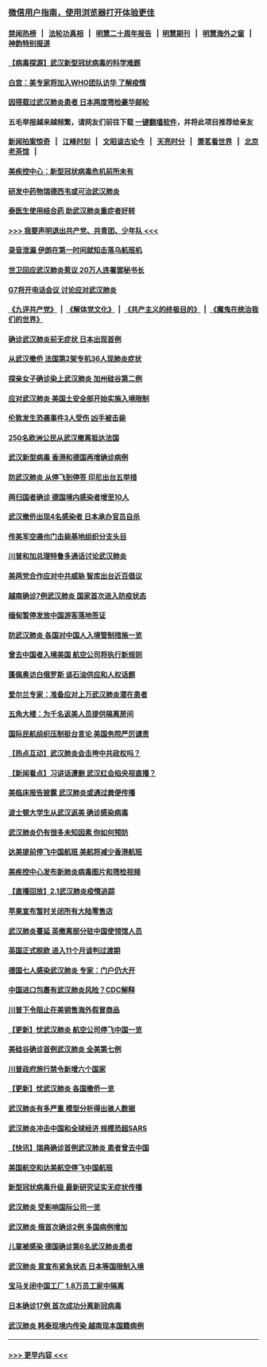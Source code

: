 ### [微信用户指南，使用浏览器打开体验更佳](https://github.com/gfw-breaker/banned-news1/blob/master/indexes/wechat-guide.md?t=0)
#### [禁闻热榜](热点新闻.md?t=0)  &nbsp;&nbsp;|&nbsp;&nbsp; [法轮功真相](https://github.com/gfw-breaker/truth/blob/master/README.md?t=0) &nbsp;&nbsp;|&nbsp;&nbsp; [明慧二十周年报告](https://github.com/gfw-breaker/mh-reports/blob/master/README.md?t=0) &nbsp;&nbsp;|&nbsp;&nbsp;[明慧期刊](https://github.com/gfw-breaker/mh-qikan) &nbsp;&nbsp;|&nbsp;&nbsp; [明慧海外之窗](https://github.com/gfw-breaker/mh-news/blob/master/README.md?t=0) &nbsp;&nbsp;|&nbsp;&nbsp; [神韵特别报道](https://github.com/gfw-breaker/mh-news/blob/master/shenyun.md?t=0)
#### [【病毒探源】武汉新型冠状病毒的科学难题](../pages/nsc418/n11842176.md?t=02041101) 
#### [白宫：美专家将加入WHO团队访华 了解疫情](../pages/nsc418/n11842198.md?t=02041101) 
#### [因搭载过武汉肺炎患者 日本两度筛检豪华邮轮](../pages/nsc418/n11842447.md?t=02041101) 
#### 五毛举报越来越频繁，请网友们前往下载 [一键翻墙软件](https://github.com/gfw-breaker/ssr-accounts)，并将此项目推荐给亲友
#### [新闻拍案惊奇](https://github.com/gfw-breaker/banned-news1/blob/master/pages/link4.md) &nbsp;&nbsp;|&nbsp;&nbsp; [江峰时刻](https://github.com/gfw-breaker/banned-news1/blob/master/pages/link4.md) &nbsp;&nbsp;|&nbsp;&nbsp; [文昭谈古论今](https://github.com/gfw-breaker/banned-news1/blob/master/pages/link4.md) &nbsp;&nbsp;|&nbsp;&nbsp; [天亮时分](https://github.com/gfw-breaker/banned-news1/blob/master/pages/link4.md) &nbsp;&nbsp;|&nbsp;&nbsp; [萧茗看世界](https://github.com/gfw-breaker/banned-news1/blob/master/pages/link4.md) &nbsp;&nbsp;|&nbsp;&nbsp; [北京老茶馆](https://github.com/gfw-breaker/banned-news1/blob/master/pages/link4.md) &nbsp;&nbsp;|&nbsp;&nbsp; 
#### [美疾控中心：新型冠状病毒危机前所未有](../pages/nsc418/n11842406.md?t=02041101) 
#### [研发中药物瑞德西韦或可治武汉肺炎](../pages/nsc418/n11842100.md?t=02041101) 
#### [泰医生使用结合药 助武汉肺炎重症者好转](../pages/nsc418/n11842096.md?t=02041101) 
#### [>>> 我要声明退出共产党、共青团、少年队 <<<](https://github.com/begood0513/goodnews/blob/master/quit/letter.md) 
#### [录音泄漏 伊朗在第一时间就知击落乌航班机](../pages/nsc418/n11842002.md?t=02041101) 
#### [世卫回应武汉肺炎惹议 20万人连署罢秘书长](../pages/nsc418/n11841664.md?t=02041101) 
#### [G7将开电话会议 讨论应对武汉肺炎](../pages/nsc418/n11841658.md?t=02041101) 
#### [《九评共产党》](https://github.com/begood0513/9ping.md/blob/master/README.md) &nbsp;|&nbsp; [《解体党文化》](../../../../jtdwh.md/blob/master/README.md)  &nbsp;|&nbsp; [《共产主义的终极目的》](../../../../gczydzjmd.md/blob/master/README.md) &nbsp;|&nbsp; [《魔鬼在统治我们的世界》](../../../../mgztzwmdsj.md/blob/master/README.md) 
#### [确诊武汉肺炎前无症状 日本出现首例](../pages/nsc418/n11841567.md?t=02041101) 
#### [从武汉撤侨 法国第2架专机36人现肺炎症状](../pages/nsc418/n11841382.md?t=02041101) 
#### [探亲女子确诊染上武汉肺炎 加州硅谷第二例](../pages/nsc418/n11839784.md?t=02041101) 
#### [应对武汉肺炎 美国土安全部开始实施入境限制](../pages/nsc418/n11839729.md?t=02041101) 
#### [伦敦发生恐袭事件3人受伤 凶手被击毙](../pages/nsc418/n11839442.md?t=02041101) 
#### [250名欧洲公民从武汉撤离抵达法国](../pages/nsc418/n11839438.md?t=02041101) 
#### [武汉新型病毒 香港和德国再增确诊病例](../pages/nsc418/n11839381.md?t=02041101) 
#### [防武汉肺炎 从停飞到停签 印尼出台五举措](../pages/nsc418/n11839282.md?t=02041101) 
#### [两归国者确诊 德国境内感染者增至10人](../pages/nsc418/n11839164.md?t=02041101) 
#### [武汉撤侨出现4名感染者 日本承办官员自杀](../pages/nsc418/n11839044.md?t=02041101) 
#### [传美军空袭也门击毙基地组织分支头目](../pages/nsc418/n11839210.md?t=02041101) 
#### [川普和加总理特鲁多通话讨论武汉肺炎](../pages/nsc418/n11839128.md?t=02041101) 
#### [美两党合作应对中共威胁 智库出台近百倡议](../pages/nsc418/n11838437.md?t=02041101) 
#### [越南确诊7例武汉肺炎 国家首次进入防疫状态](../pages/nsc418/n11838860.md?t=02041101) 
#### [缅甸暂停发放中国游客落地签证](../pages/nsc418/n11838730.md?t=02041101) 
#### [防武汉肺炎 各国对中国人入境管制措施一览](../pages/nsc418/n11838726.md?t=02041101) 
#### [曾去中国者入境美国 航空公司将执行新规则](../pages/nsc418/n11838375.md?t=02041101) 
#### [蓬佩奥访白俄罗斯 谈石油供应和人权话题](../pages/nsc418/n11838242.md?t=02041101) 
#### [爱尔兰专家：准备应对上万武汉肺炎潜在患者](../pages/nsc418/n11837978.md?t=02041101) 
#### [五角大楼：为千名返美人员提供隔离房间](../pages/nsc418/n11837831.md?t=02041101) 
#### [国际民航组织压制挺台言论 美国务院严厉谴责](../pages/nsc418/n11837791.md?t=02041101) 
#### [【热点互动】武汉肺炎会击垮中共政权吗？](../pages/nsc418/n11837779.md?t=02041101) 
#### [【新闻看点】习讲话遭删 武汉红会掐央视直播？](../pages/nsc418/n11837573.md?t=02041101) 
#### [美临床报告披露 武汉肺炎或通过粪便传播](../pages/nsc418/n11837626.md?t=02041101) 
#### [波士顿大学生从武汉返美 确诊感染病毒](../pages/nsc418/n11837580.md?t=02041101) 
#### [武汉肺炎仍有很多未知因素 你如何预防](../pages/nsc418/n11837666.md?t=02041101) 
#### [达美提前停飞中国航班 美航将减少香港航班](../pages/nsc418/n11837649.md?t=02041101) 
#### [美疾控中心发布新肺炎病毒图片和筛检视频](../pages/nsc418/n11837491.md?t=02041101) 
#### [【直播回放】2.1武汉肺炎疫情追踪](../pages/nsc418/n11837232.md?t=02041101) 
#### [苹果宣布暂时关闭所有大陆零售店](../pages/nsc418/n11837097.md?t=02041101) 
#### [武汉肺炎蔓延 英撤离部分驻中国使领馆人员](../pages/nsc418/n11837061.md?t=02041101) 
#### [英国正式脱欧 进入11个月谈判过渡期](../pages/nsc418/n11836911.md?t=02041101) 
#### [德国七人感染武汉肺炎 专家：门户仍大开](../pages/nsc418/n11836344.md?t=02041101) 
#### [中国进口包裹有武汉肺炎风险？CDC解释](../pages/nsc418/n11836321.md?t=02041101) 
#### [川普下令阻止在美销售海外假冒商品](../pages/nsc418/n11836261.md?t=02041101) 
#### [【更新】忧武汉肺炎 航空公司停飞中国一览](../pages/nsc418/n11835931.md?t=02041101) 
#### [美硅谷确诊首例武汉肺炎 全美第七例](../pages/nsc418/n11836093.md?t=02041101) 
#### [川普政府旅行禁令新增六个国家](../pages/nsc418/n11836083.md?t=02041101) 
#### [【更新】忧武汉肺炎 各国撤侨一览](../pages/nsc418/n11835673.md?t=02041101) 
#### [武汉肺炎有多严重 模型分析得出骇人数据](../pages/nsc418/n11835829.md?t=02041101) 
#### [武汉肺炎冲击中国和全球经济 规模恐超SARS](../pages/nsc418/n11835652.md?t=02041101) 
#### [【快讯】瑞典确诊首例武汉肺炎 患者曾去中国](../pages/nsc418/n11835675.md?t=02041101) 
#### [美国航空和达美航空停飞中国航班](../pages/nsc418/n11835567.md?t=02041101) 
#### [新型冠状病毒升级 最新研究证实无症状传播](../pages/nsc418/n11835589.md?t=02041101) 
#### [武汉肺炎 受影响国际公司一览](../pages/nsc418/n11835538.md?t=02041101) 
#### [武汉肺炎 俄首次确诊2例 多国病例增加](../pages/nsc418/n11835295.md?t=02041101) 
#### [儿童被感染 德国确诊第6名武汉肺炎患者](../pages/nsc418/n11835338.md?t=02041101) 
#### [武汉肺炎 意宣布紧急状态 日本等国限制入境](../pages/nsc418/n11835062.md?t=02041101) 
#### [宝马关闭中国工厂 1.8万员工家中隔离](../pages/nsc418/n11835128.md?t=02041101) 
#### [日本确诊17例 首次成功分离新冠病毒](../pages/nsc418/n11834975.md?t=02041101) 
#### [武汉肺炎 韩泰现境内传染 越南现本国籍病例](../pages/nsc418/n11834857.md?t=02041101) 

----
#### [ >>> 更早内容 <<< ](../indexes/nsc418-earlier.md)
